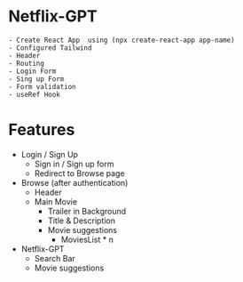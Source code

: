 # Netflix-GPT

    - Create React App  using (npx create-react-app app-name)
    - Configured Tailwind
    - Header
    - Routing
    - Login Form
    - Sing up Form
    - Form validation
    - useRef Hook

# Features

- Login / Sign Up
  - Sign in / Sign up form
  - Redirect to Browse page
- Browse (after authentication)
  - Header
  - Main Movie
    - Trailer in Background
    - Title & Description
    - Movie suggestions
      - MoviesList \* n
- Netflix-GPT
  - Search Bar
  - Movie suggestions
